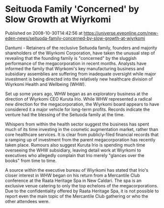 # Seituoda Family 'Concerned' by Slow Growth at Wiyrkomi
Published on 2008-10-30T14:42:56 at https://universe.eveonline.com/new-eden-news/seituoda-family-concerned-by-slow-growth-at-wiyrkomi

Dantumi - Retainers of the reclusive Seituoda family, founders and majority shareholders of the Wiyrkomi Corporation, have taken the unusual step of revealing that the founding family is "concerned" by the sluggish performance of the megacorporation in recent months. Analysts have informed the family that Wiyrkomi's key manufacturing business and subsidiary assemblies are suffering from inadequate oversight while major investment is being directed into the relatively new healthcare division of Wiyrkomi Health and Wellbeing (WHW).

Set up some years ago, WHW began as an exploratory business at the direction of Wiyrkomi CEO Kuruta Irio. While WHW represented a radical new direction for the megacorporation, the Wiyrkomi board appears to have considered it a major vehicle for long-term profits. Records indicate the venture had the blessing of the Seituoda family at the time.

Whispers from within the health sector suggest the business has spent much of its time investing in the cosmetic augmentation market, rather than core healthcare services. It is clear from publicly-filed financial records that a ramping up of investment from the parent megacorporation has recently taken place. Rumours also suggest Kuruta Irio is spending much time overseeing the WHW subsidiary, leaving detail work at Wiyrkomi to executives who allegedly complain that Irio merely "glances over the books" from time to time.

A source within the executive bureau of Wiyrkomi has stated that Irio's closer interest in WHW began on his return from a Mercantile Club conference at the Raata Heritage Spa in New Caldari. The spa is an exclusive venue catering to only the top echelons of the megacorporations. Due to the confidentiality offered by Raata Heritage Spa, it is not possible to report even the main topic of the Mercantile Club gathering or who the other attendees were.
